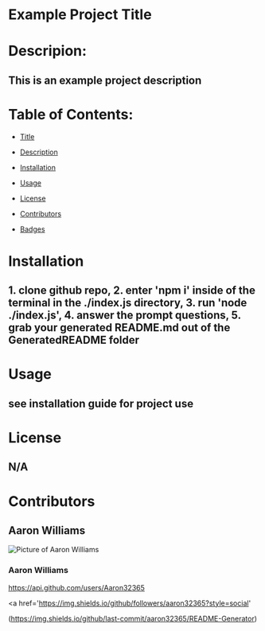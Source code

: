 # Example Project Title
    
# Descripion:
## This is an example project description


# Table of Contents:

* [Title](#Title)

* [Description](#Description)

* [Installation](#Installation)

* [Usage](#Usage)

* [License](#License)

* [Contributors](#Contributors)

* [Badges](#Badges)



# Installation
## 1. clone github repo, 2. enter 'npm i' inside of the terminal in the ./index.js directory, 3. run 'node ./index.js', 4. answer the prompt questions, 5. grab your generated README.md out of the GeneratedREADME folder

# Usage
## see installation guide for project use

# License
## N/A

# Contributors
## Aaron Williams


![Picture of Aaron Williams](https://avatars2.githubusercontent.com/u/56372224?v=4)

### Aaron Williams

https://api.github.com/users/Aaron32365


 <a href='https://img.shields.io/github/followers/aaron32365?style=social' </a>

 (https://img.shields.io/github/last-commit/aaron32365/README-Generator)


    
